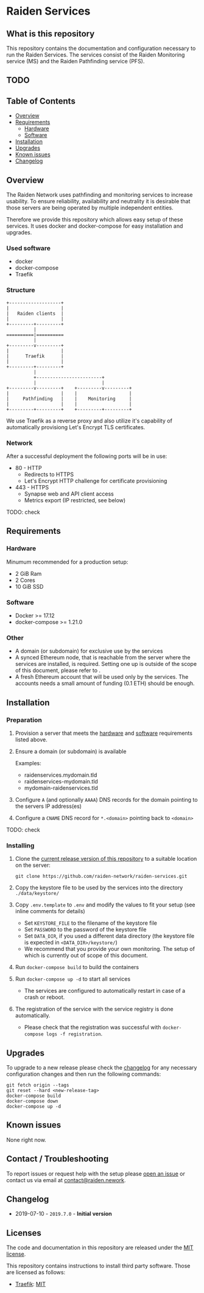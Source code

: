 # Raiden Services

## What is this repository

This repository contains the documentation and configuration necessary to run the Raiden Services. The services consist of the Raiden Monitoring service (MS) and the Raiden Pathfinding service (PFS).

## TODO
<!-- **Current release:** [2018.12.0](https://github.com/raiden-network/raiden-transport/tree/2018.12.0) -->

## Table of Contents

- [Overview](#overview)
- [Requirements](#requirements)
  - [Hardware](#hardware)
  - [Software](#software)
- [Installation](#installation)
- [Upgrades](#upgrades)
- [Known issues](#known-issues)
- [Changelog](#changelog)

## Overview

The Raiden Network uses pathfinding and monitoring services to increase usability.
To ensure reliability, availability and neutrality it is desirable that those servers are
being operated by multiple independent entities.

Therefore we provide this repository which allows easy setup of these services.
It uses docker and docker-compose for easy installation and upgrades.

### Used software

- docker
- docker-compose
- Traefik

### Structure


```
+-------------------+
|                   |
|   Raiden clients  |
|                   |
+---------+---------+
          |
==========|==========
          |
+---------v---------+
|                   |
|      Traefik      |
|                   |
+---------+---------+
          |
          +------------------------+
          |                        |
+---------v---------+    +---------v---------+
|                   |    |                   |
|     Pathfinding   |    |    Monitoring     |
|                   |    |                   |
+---------+---------+    +---------+---------+
```


We use Traefik as a reverse proxy and also utilize it's capability of automatically provisiong
Let's Encrypt TLS certificates.

### Network

After a successful deployment the following ports will be in use:

- 80 - HTTP
  - Redirects to HTTPS
  - Let's Encrypt HTTP challenge for certificate provisioning
- 443 - HTTPS
  - Synapse web and API client access
  - Metrics export (IP restricted, see below)
 
TODO: check

## Requirements

### Hardware

Minumum recommended for a production setup:

- 2 GiB Ram
- 2 Cores
- 10 GiB SSD

### Software

- Docker >= 17.12
- docker-compose >= 1.21.0

### Other

- A domain (or subdomain) for exclusive use by the services
- A synced Ethereum node, that is reachable from the server where the services are installed,
is required. Setting one up is outside of the scope of this document, please refer to
 <some link to eth node setup instructions>.
- A fresh Ethereum account that will be used only by the services. The accounts needs a small
amount of funding (0.1 ETH) should be enough.

## Installation

### Preparation

1. Provision a server that meets the [hardware](#hardware) and [software](#software) requirements listed above.
1. Ensure a domain (or subdomain) is available

   Examples:
   - raidenservices.mydomain.tld
   - raidenservices-mydomain.tld
   - mydomain-raidenservices.tld

1. Configure `A` (and optionally `AAAA`) DNS records for the domain pointing to the servers IP address(es)
1. Configure a `CNAME` DNS record for `*.<domain>` pointing back to `<domain>`

TODO: check

### Installing

1. Clone the [current release version of this repository](https://github.com/raiden-network/raiden-services)
   to a suitable location on the server:

   ```shell
   git clone https://github.com/raiden-network/raiden-services.git
   ```
1. Copy the keystore file to be used by the services into the directory `./data/keystore/`
1. Copy `.env.template` to `.env` and modify the values to fit your setup (see inline comments for details)
    - Set `KEYSTORE_FILE` to the filename of the keystore file
    - Set `PASSWORD` to the password of the keystore file
    - Set `DATA_DIR`, if you used a different data directory (the keystore file is expected in `<DATA_DIR>/keystore/`)
    - We recommend that you provide your own monitoring. The setup of which is currently out of scope of this document.
1. Run `docker-compose build` to build the containers
1. Run `docker-compose up -d` to start all services
    - The services are configured to automatically restart in case of a crash or reboot.
1. The registration of the service with the service registry is done automatically.
    - Please check that the registration was successful with `docker-compose logs -f registration`.


## Upgrades

To upgrade to a new release please check the [changelog](#changelog) for any necessary
configuration changes and then run the following commands:

```shell
git fetch origin --tags
git reset --hard <new-release-tag>
docker-compose build
docker-compose down
docker-compose up -d
```


## Known issues

None right now.


## Contact / Troubleshooting

To report issues or request help with the setup please [open an issue](https://github.com/raiden-network/raiden-services/issues/new)
or contact us via email at contact@raiden.nework.


## Changelog

- 2019-07-10 - `2019.7.0` - **Initial version**


## Licenses

The code and documentation in this repository are released under the [MIT license](LICENSE).

This repository contains instructions to install third party software. Those are licensed as follows:

- [Traefik](https://github.com/containous/traefik): [MIT](https://github.com/containous/traefik/blob/6a55772cda1684546a6a5456b6847e0f9b3df44d/LICENSE.md)
